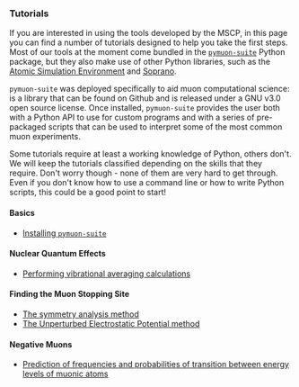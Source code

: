 ### Tutorials

If you are interested in using the tools developed by the MSCP, in this page
you can find a number of tutorials designed to help you take the first steps.
Most of our tools at the moment come bundled in the 
[`pymuon-suite`](https://github.com/muon-spectroscopy-computational-project/pymuon-suite) 
Python package, but they also make use of other Python libraries, such as the 
[Atomic Simulation Environment](https://wiki.fysik.dtu.dk/ase/index.html) and
[Soprano](https://ccp-nc.github.io/soprano/).

`pymuon-suite` was deployed specifically to aid muon computational science: is a library that can be
found on Github and is released under a GNU v3.0 open source license. Once installed, `pymuon-suite` 
provides the user both with a Python API to use for custom programs and with a series of pre-packaged
scripts that can be used to interpret some of the most common muon experiments. 

Some tutorials require at least a working knowledge of Python, others don't.
We will keep the tutorials classified depending on the skills that they
require. Don't worry though - none of them are very hard to get through. Even
if you don't know how to use a command line or how to write Python scripts, 
this could be a good point to start!

#### Basics

* [Installing `pymuon-suite`](tutorial-folder/installing)

#### Nuclear Quantum Effects

* [Performing vibrational averaging calculations](tutorial-folder/vibrational)

#### Finding the Muon Stopping Site

* [The symmetry analysis method](tutorial-folder/symmetry)
* [The Unperturbed Electrostatic Potential method](tutorial-folder/UEP)

#### Negative Muons 
* [Prediction of frequencies and probabilities of transition between energy levels of muonic atoms](tutorial-folder/muDirac)


